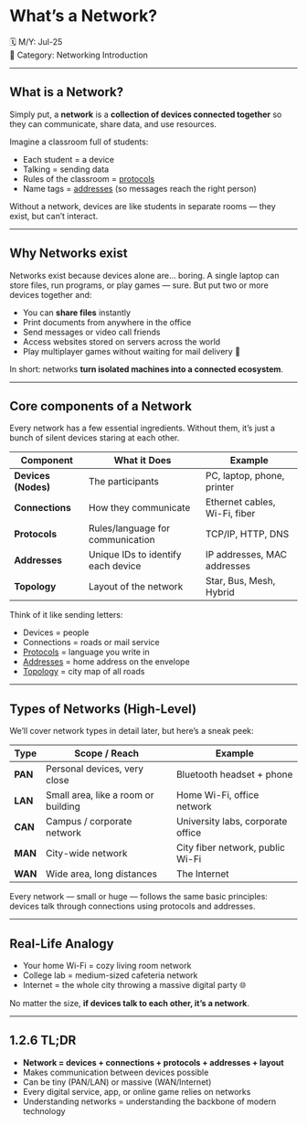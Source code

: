 # What’s a Network?

🗓️ M/Y: Jul-25  
📂 Category: Networking Introduction

---

## What is a Network?

Simply put, a **network** is a **collection of devices connected together** so they can communicate, share data, and use resources.  

Imagine a classroom full of students:  
- Each student = a device  
- Talking = sending data  
- Rules of the classroom = [protocols](https://github.com/orze4r/Networking-Journey/tree/main/7.%20Protocols)  
- Name tags = [addresses](https://github.com/orze4r/Networking-Journey/tree/main/5.%20Network%20Addressing%20%26%20Identity) (so messages reach the right person)  

Without a network, devices are like students in separate rooms — they exist, but can’t interact.

---

## Why Networks exist

Networks exist because devices alone are… boring. A single laptop can store files, run programs, or play games — sure. But put two or more devices together and:

- You can **share files** instantly  
- Print documents from anywhere in the office  
- Send messages or video call friends  
- Access websites stored on servers across the world  
- Play multiplayer games without waiting for mail delivery 📨  

In short: networks **turn isolated machines into a connected ecosystem**.

---

## Core components of a Network

Every network has a few essential ingredients. Without them, it’s just a bunch of silent devices staring at each other.

| Component       | What it Does                        | Example                        |
|-----------------|------------------------------------|--------------------------------|
| **Devices (Nodes)** | The participants                   | PC, laptop, phone, printer     |
| **Connections**    | How they communicate               | Ethernet cables, Wi-Fi, fiber  |
| **Protocols**      | Rules/language for communication  | TCP/IP, HTTP, DNS             |
| **Addresses**      | Unique IDs to identify each device | IP addresses, MAC addresses    |
| **Topology**       | Layout of the network              | Star, Bus, Mesh, Hybrid        |

Think of it like sending letters:  
- Devices = people  
- Connections = roads or mail service  
- [Protocols](https://github.com/orze4r/Networking-Journey/tree/main/7.%20Protocols) = language you write in  
- [Addresses](https://github.com/orze4r/Networking-Journey/tree/main/5.%20Network%20Addressing%20%26%20Identity) = home address on the envelope  
- [Topology](https://github.com/orze4r/Networking-Journey/tree/main/3.%20Network%20Hardware%20%26%20Topologies/3.2%20-%20Topologies) = city map of all roads  

---

## Types of Networks (High-Level)

We’ll cover network types in detail later, but here’s a sneak peek:

| Type      | Scope / Reach                        | Example                         |
|-----------|-------------------------------------|---------------------------------|
| **PAN**   | Personal devices, very close        | Bluetooth headset + phone      |
| **LAN**   | Small area, like a room or building | Home Wi-Fi, office network      |
| **CAN**   | Campus / corporate network          | University labs, corporate office |
| **MAN**   | City-wide network                    | City fiber network, public Wi-Fi |
| **WAN**   | Wide area, long distances           | The Internet                     |

Every network — small or huge — follows the same basic principles: devices talk through connections using protocols and addresses.

---

## Real-Life Analogy

- Your home Wi-Fi = cozy living room network  
- College lab = medium-sized cafeteria network  
- Internet = the whole city throwing a massive digital party 🌐  

No matter the size, **if devices talk to each other, it’s a network**.

---

## 1.2.6 TL;DR

- **Network = devices + connections + protocols + addresses + layout**  
- Makes communication between devices possible  
- Can be tiny (PAN/LAN) or massive (WAN/Internet)  
- Every digital service, app, or online game relies on networks  
- Understanding networks = understanding the backbone of modern technology

